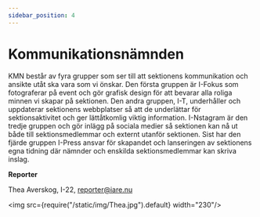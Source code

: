 ```yaml
---
sidebar_position: 4
---
```


# Kommunikationsnämnden

KMN består av fyra grupper som ser till att sektionens kommunikation och ansikte utåt ska vara som vi önskar. Den första gruppen är I-Fokus som fotograferar på event och gör grafisk design för att bevarar alla roliga minnen vi skapar på sektionen. Den andra gruppen, I-T, underhåller och uppdaterar sektionens webbplatser så att de underlättar för sektionsaktivitet och ger lättåtkomlig viktig information. I-Nstagram är den tredje gruppen och gör inlägg på sociala medier så sektionen kan nå ut både till sektionsmedlemmar och externt utanför sektionen. Sist har den fjärde gruppen I-Press ansvar för skapandet och lanseringen av sektionens egna tidning där nämnder och enskilda sektionsmedlemmar kan skriva inslag.

__Reporter__

Thea Averskog, I-22, reporter@iare.nu

<img src={require("/static/img/Thea.jpg").default} width="230"/>